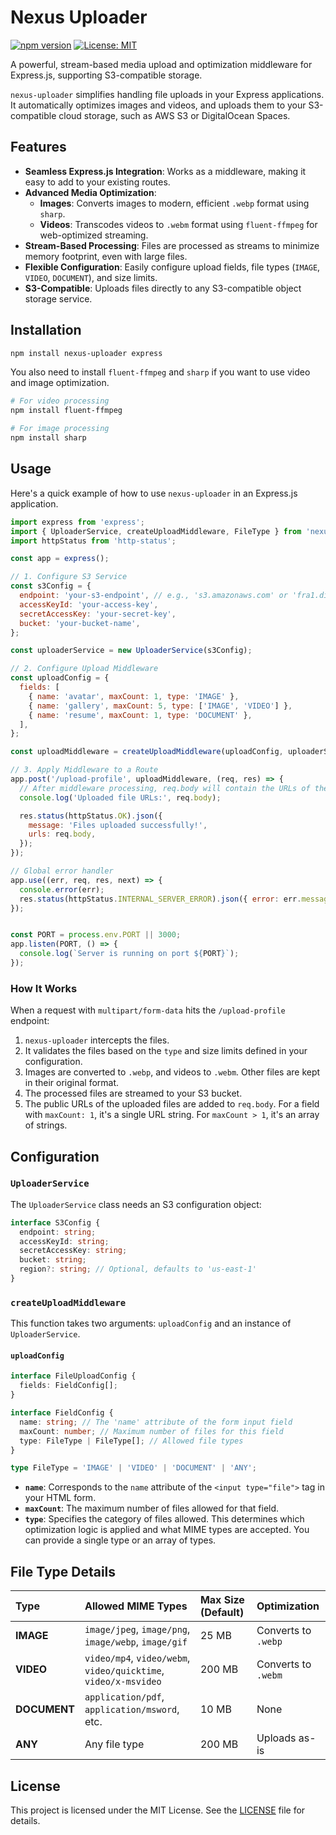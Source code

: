 # Nexus Uploader

[![npm version](https://img.shields.io/npm/v/nexus-uploader.svg)](https://www.npmjs.com/package/nexus-uploader)
[![License: MIT](https://img.shields.io/badge/License-MIT-yellow.svg)](https://opensource.org/licenses/MIT)

A powerful, stream-based media upload and optimization middleware for Express.js, supporting S3-compatible storage.

`nexus-uploader` simplifies handling file uploads in your Express applications. It automatically optimizes images and videos, and uploads them to your S3-compatible cloud storage, such as AWS S3 or DigitalOcean Spaces.

## Features

- **Seamless Express.js Integration**: Works as a middleware, making it easy to add to your existing routes.
- **Advanced Media Optimization**:
  - **Images**: Converts images to modern, efficient `.webp` format using `sharp`.
  - **Videos**: Transcodes videos to `.webm` format using `fluent-ffmpeg` for web-optimized streaming.
- **Stream-Based Processing**: Files are processed as streams to minimize memory footprint, even with large files.
- **Flexible Configuration**: Easily configure upload fields, file types (`IMAGE`, `VIDEO`, `DOCUMENT`), and size limits.
- **S3-Compatible**: Uploads files directly to any S3-compatible object storage service.

## Installation

```bash
npm install nexus-uploader express
```

You also need to install `fluent-ffmpeg` and `sharp` if you want to use video and image optimization.

```bash
# For video processing
npm install fluent-ffmpeg

# For image processing
npm install sharp
```

## Usage

Here's a quick example of how to use `nexus-uploader` in an Express.js application.

```javascript
import express from 'express';
import { UploaderService, createUploadMiddleware, FileType } from 'nexus-uploader';
import httpStatus from 'http-status';

const app = express();

// 1. Configure S3 Service
const s3Config = {
  endpoint: 'your-s3-endpoint', // e.g., 's3.amazonaws.com' or 'fra1.digitaloceanspaces.com'
  accessKeyId: 'your-access-key',
  secretAccessKey: 'your-secret-key',
  bucket: 'your-bucket-name',
};

const uploaderService = new UploaderService(s3Config);

// 2. Configure Upload Middleware
const uploadConfig = {
  fields: [
    { name: 'avatar', maxCount: 1, type: 'IMAGE' },
    { name: 'gallery', maxCount: 5, type: ['IMAGE', 'VIDEO'] },
    { name: 'resume', maxCount: 1, type: 'DOCUMENT' },
  ],
};

const uploadMiddleware = createUploadMiddleware(uploadConfig, uploaderService);

// 3. Apply Middleware to a Route
app.post('/upload-profile', uploadMiddleware, (req, res) => {
  // After middleware processing, req.body will contain the URLs of the uploaded files.
  console.log('Uploaded file URLs:', req.body);

  res.status(httpStatus.OK).json({
    message: 'Files uploaded successfully!',
    urls: req.body,
  });
});

// Global error handler
app.use((err, req, res, next) => {
  console.error(err);
  res.status(httpStatus.INTERNAL_SERVER_ERROR).json({ error: err.message });
});


const PORT = process.env.PORT || 3000;
app.listen(PORT, () => {
  console.log(`Server is running on port ${PORT}`);
});
```

### How It Works

When a request with `multipart/form-data` hits the `/upload-profile` endpoint:

1.  `nexus-uploader` intercepts the files.
2.  It validates the files based on the `type` and size limits defined in your configuration.
3.  Images are converted to `.webp`, and videos to `.webm`. Other files are kept in their original format.
4.  The processed files are streamed to your S3 bucket.
5.  The public URLs of the uploaded files are added to `req.body`. For a field with `maxCount: 1`, it's a single URL string. For `maxCount > 1`, it's an array of strings.

## Configuration

### `UploaderService`

The `UploaderService` class needs an S3 configuration object:

```typescript
interface S3Config {
  endpoint: string;
  accessKeyId: string;
  secretAccessKey: string;
  bucket: string;
  region?: string; // Optional, defaults to 'us-east-1'
}
```

### `createUploadMiddleware`

This function takes two arguments: `uploadConfig` and an instance of `UploaderService`.

#### `uploadConfig`

```typescript
interface FileUploadConfig {
  fields: FieldConfig[];
}

interface FieldConfig {
  name: string; // The 'name' attribute of the form input field
  maxCount: number; // Maximum number of files for this field
  type: FileType | FileType[]; // Allowed file types
}

type FileType = 'IMAGE' | 'VIDEO' | 'DOCUMENT' | 'ANY';
```

-   **`name`**: Corresponds to the `name` attribute of the `<input type="file">` tag in your HTML form.
-   **`maxCount`**: The maximum number of files allowed for that field.
-   **`type`**: Specifies the category of files allowed. This determines which optimization logic is applied and what MIME types are accepted. You can provide a single type or an array of types.

## File Type Details

| Type       | Allowed MIME Types                                                              | Max Size (Default) | Optimization            |
| :--------- | :------------------------------------------------------------------------------ | :----------------- | :---------------------- |
| **IMAGE**  | `image/jpeg`, `image/png`, `image/webp`, `image/gif`                              | 25 MB              | Converts to `.webp`     |
| **VIDEO**  | `video/mp4`, `video/webm`, `video/quicktime`, `video/x-msvideo`                   | 200 MB             | Converts to `.webm`     |
| **DOCUMENT**| `application/pdf`, `application/msword`, etc.                                   | 10 MB              | None                    |
| **ANY**    | Any file type                                                                   | 200 MB             | Uploads as-is           |

## License

This project is licensed under the MIT License. See the [LICENSE](LICENSE) file for details.

